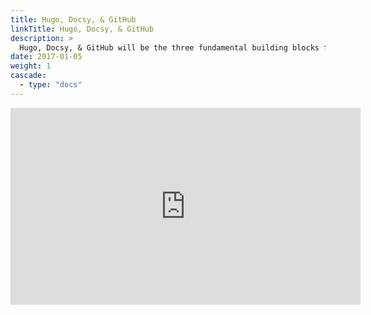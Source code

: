 ```yaml
---
title: Hugo, Docsy, & GitHub
linkTitle: Hugo, Docsy, & GitHub
description: >
  Hugo, Docsy, & GitHub will be the three fundamental building blocks for building and deploying your website to the web. Below is a brief overview of the functionality and strengths of each.
date: 2017-01-05
weight: 1
cascade:
  - type: "docs"
---
```


<iframe width="560" height="315" src="https://www.youtube.com/embed/TmGpbRX0kD4?si=dWkqR2mWh8PlFo6x" frameborder="0" allow="accelerometer; autoplay; clipboard-write; encrypted-media; gyroscope; picture-in-picture" allowfullscreen></iframe>
